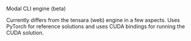 Modal CLI engine (beta)

Currently differs from the tensara (web) engine in a few aspects. Uses PyTorch for reference solutions and uses CUDA bindings for running the CUDA solution.
